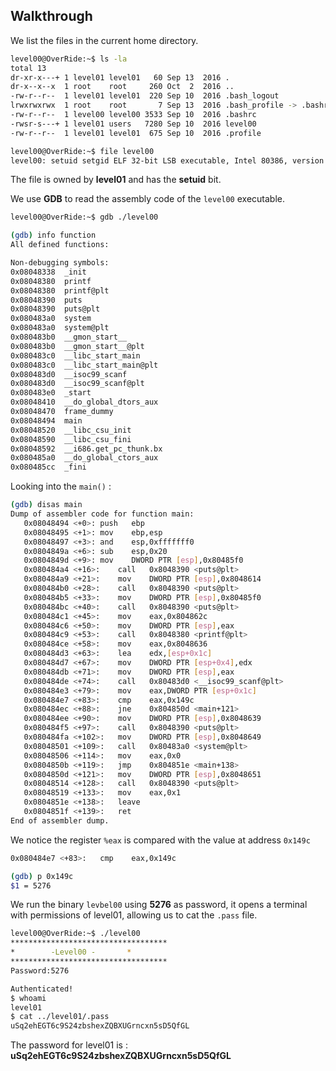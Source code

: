 ## Walkthrough

We list the files in the current home directory.

```bash
level00@OverRide:~$ ls -la
total 13
dr-xr-x---+ 1 level01 level01   60 Sep 13  2016 .
dr-x--x--x  1 root    root     260 Oct  2  2016 ..
-rw-r--r--  1 level01 level01  220 Sep 10  2016 .bash_logout
lrwxrwxrwx  1 root    root       7 Sep 13  2016 .bash_profile -> .bashrc
-rw-r--r--  1 level00 level00 3533 Sep 10  2016 .bashrc
-rwsr-s---+ 1 level01 users   7280 Sep 10  2016 level00
-rw-r--r--  1 level01 level01  675 Sep 10  2016 .profile
```

```bash
level00@OverRide:~$ file level00
level00: setuid setgid ELF 32-bit LSB executable, Intel 80386, version 1 (SYSV), dynamically linked (uses shared libs), for GNU/Linux 2.6.24, BuildID[sha1]=0x20352633f776024748e9f8a5ebab6686df488bcf, not stripped
```

The file is owned by **level01** and has the **setuid** bit.

We use **GDB** to read the assembly code of the `level00` executable.

```bash
level00@OverRide:~$ gdb ./level00

(gdb) info function
All defined functions:

Non-debugging symbols:
0x08048338  _init
0x08048380  printf
0x08048380  printf@plt
0x08048390  puts
0x08048390  puts@plt
0x080483a0  system
0x080483a0  system@plt
0x080483b0  __gmon_start__
0x080483b0  __gmon_start__@plt
0x080483c0  __libc_start_main
0x080483c0  __libc_start_main@plt
0x080483d0  __isoc99_scanf
0x080483d0  __isoc99_scanf@plt
0x080483e0  _start
0x08048410  __do_global_dtors_aux
0x08048470  frame_dummy
0x08048494  main
0x08048520  __libc_csu_init
0x08048590  __libc_csu_fini
0x08048592  __i686.get_pc_thunk.bx
0x080485a0  __do_global_ctors_aux
0x080485cc  _fini
```

Looking into the `main()` : 

```bash
(gdb) disas main
Dump of assembler code for function main:
   0x08048494 <+0>:	push   ebp
   0x08048495 <+1>:	mov    ebp,esp
   0x08048497 <+3>:	and    esp,0xfffffff0
   0x0804849a <+6>:	sub    esp,0x20
   0x0804849d <+9>:	mov    DWORD PTR [esp],0x80485f0
   0x080484a4 <+16>:	call   0x8048390 <puts@plt>
   0x080484a9 <+21>:	mov    DWORD PTR [esp],0x8048614
   0x080484b0 <+28>:	call   0x8048390 <puts@plt>
   0x080484b5 <+33>:	mov    DWORD PTR [esp],0x80485f0
   0x080484bc <+40>:	call   0x8048390 <puts@plt>
   0x080484c1 <+45>:	mov    eax,0x804862c
   0x080484c6 <+50>:	mov    DWORD PTR [esp],eax
   0x080484c9 <+53>:	call   0x8048380 <printf@plt>
   0x080484ce <+58>:	mov    eax,0x8048636
   0x080484d3 <+63>:	lea    edx,[esp+0x1c]
   0x080484d7 <+67>:	mov    DWORD PTR [esp+0x4],edx
   0x080484db <+71>:	mov    DWORD PTR [esp],eax
   0x080484de <+74>:	call   0x80483d0 <__isoc99_scanf@plt>
   0x080484e3 <+79>:	mov    eax,DWORD PTR [esp+0x1c]
   0x080484e7 <+83>:	cmp    eax,0x149c
   0x080484ec <+88>:	jne    0x804850d <main+121>
   0x080484ee <+90>:	mov    DWORD PTR [esp],0x8048639
   0x080484f5 <+97>:	call   0x8048390 <puts@plt>
   0x080484fa <+102>:	mov    DWORD PTR [esp],0x8048649
   0x08048501 <+109>:	call   0x80483a0 <system@plt>
   0x08048506 <+114>:	mov    eax,0x0
   0x0804850b <+119>:	jmp    0x804851e <main+138>
   0x0804850d <+121>:	mov    DWORD PTR [esp],0x8048651
   0x08048514 <+128>:	call   0x8048390 <puts@plt>
   0x08048519 <+133>:	mov    eax,0x1
   0x0804851e <+138>:	leave  
   0x0804851f <+139>:	ret    
End of assembler dump.
```

We notice the register `%eax` is compared with the value at address `0x149c`

```bash
0x080484e7 <+83>:	cmp    eax,0x149c

(gdb) p 0x149c
$1 = 5276
```

We run the binary `levbel00` using **5276** as password, it opens a terminal with permissions of level01, allowing us to cat the `.pass` file.

```bash
level00@OverRide:~$ ./level00
***********************************
* 	     -Level00 -		  *
***********************************
Password:5276

Authenticated!
$ whoami
level01
$ cat ../level01/.pass
uSq2ehEGT6c9S24zbshexZQBXUGrncxn5sD5QfGL
```

The password for level01 is : **uSq2ehEGT6c9S24zbshexZQBXUGrncxn5sD5QfGL**
